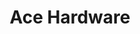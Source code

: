 ---
title: "Ace Hardware"
url: /beaverton/ace-hardware-southwest-barrows-road/
shop: doityourself
---